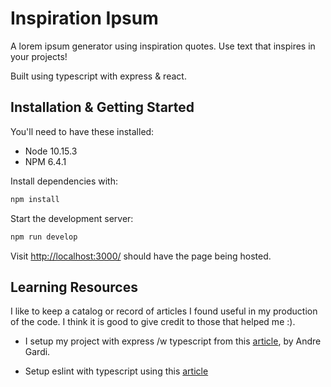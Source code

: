 # Inspiration Ipsum

A lorem ipsum generator using inspiration quotes. Use text that inspires in your projects!

Built using typescript with express & react.

## Installation & Getting Started

You'll need to have these installed:
- Node 10.15.3
- NPM 6.4.1

Install dependencies with:
```sh
npm install 
```

Start the development server:
```sh
npm run develop
```

Visit [http://localhost:3000/](http://localhost:3000) should have the page being hosted.

## Learning Resources

I like to keep a catalog or record of articles I found useful in my production of the code. I think it is good to give credit to those that helped me :).

- I setup my project with express /w typescript from this [article](https://medium.com/javascript-in-plain-english/typescript-with-node-and-express-js-why-when-and-how-eb6bc73edd5d), by Andre Gardi.

- Setup eslint with typescript using this [article](https://javascriptplayground.com/typescript-eslint/)
